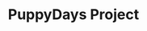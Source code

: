 ---
title: PuppyDays Project
tags: [Version Control]
style: fill
color: secondary
comments: true
description: Benefits of version control and version control systems.
---